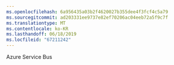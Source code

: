 ```yaml
---
ms.openlocfilehash: 6a956435a03b2f4620027b355dee4f3fcf4c5a79
ms.sourcegitcommit: ad203331ee9737e82ef70206ac04eeb72a5f9c7f
ms.translationtype: MT
ms.contentlocale: ko-KR
ms.lasthandoff: 06/18/2019
ms.locfileid: "67211242"
---
```

Azure Service Bus